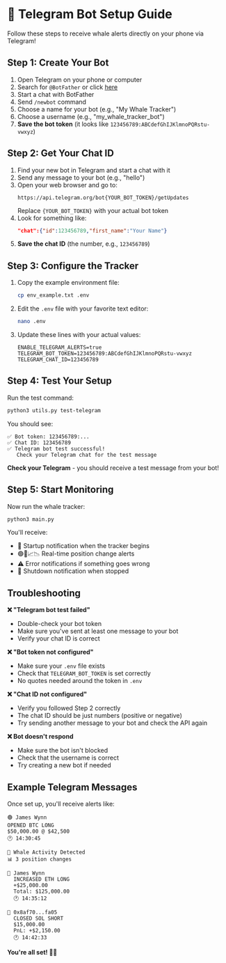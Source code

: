 # 📱 Telegram Bot Setup Guide

Follow these steps to receive whale alerts directly on your phone via Telegram!

## Step 1: Create Your Bot

1. Open Telegram on your phone or computer
2. Search for `@BotFather` or click [here](https://t.me/botfather)
3. Start a chat with BotFather
4. Send `/newbot` command
5. Choose a name for your bot (e.g., "My Whale Tracker")
6. Choose a username (e.g., "my_whale_tracker_bot")
7. **Save the bot token** (it looks like `123456789:ABCdefGhIJKlmnoPQRstu-vwxyz`)

## Step 2: Get Your Chat ID

1. Find your new bot in Telegram and start a chat with it
2. Send any message to your bot (e.g., "hello")
3. Open your web browser and go to:
   ```
   https://api.telegram.org/bot{YOUR_BOT_TOKEN}/getUpdates
   ```
   Replace `{YOUR_BOT_TOKEN}` with your actual bot token
4. Look for something like:
   ```json
   "chat":{"id":123456789,"first_name":"Your Name"}
   ```
5. **Save the chat ID** (the number, e.g., `123456789`)

## Step 3: Configure the Tracker

1. Copy the example environment file:
   ```bash
   cp env_example.txt .env
   ```

2. Edit the `.env` file with your favorite text editor:
   ```bash
   nano .env
   ```

3. Update these lines with your actual values:
   ```
   ENABLE_TELEGRAM_ALERTS=true
   TELEGRAM_BOT_TOKEN=123456789:ABCdefGhIJKlmnoPQRstu-vwxyz
   TELEGRAM_CHAT_ID=123456789
   ```

## Step 4: Test Your Setup

Run the test command:
```bash
python3 utils.py test-telegram
```

You should see:
```
✅ Bot token: 123456789:...
✅ Chat ID: 123456789
✅ Telegram bot test successful!
   Check your Telegram chat for the test message
```

**Check your Telegram** - you should receive a test message from your bot!

## Step 5: Start Monitoring

Now run the whale tracker:
```bash
python3 main.py
```

You'll receive:
- 🚀 Startup notification when the tracker begins
- 🟢🔴📈📉 Real-time position change alerts
- ⚠️ Error notifications if something goes wrong
- 🛑 Shutdown notification when stopped

## Troubleshooting

**❌ "Telegram bot test failed"**
- Double-check your bot token
- Make sure you've sent at least one message to your bot
- Verify your chat ID is correct

**❌ "Bot token not configured"**
- Make sure your `.env` file exists
- Check that `TELEGRAM_BOT_TOKEN` is set correctly
- No quotes needed around the token in `.env`

**❌ "Chat ID not configured"**
- Verify you followed Step 2 correctly
- The chat ID should be just numbers (positive or negative)
- Try sending another message to your bot and check the API again

**❌ Bot doesn't respond**
- Make sure the bot isn't blocked
- Check that the username is correct
- Try creating a new bot if needed

## Example Telegram Messages

Once set up, you'll receive alerts like:

```
🟢 James Wynn
OPENED BTC LONG  
$50,000.00 @ $42,500
🕐 14:30:45
```

```
🐋 Whale Activity Detected
📊 3 position changes

📍 James Wynn
  INCREASED ETH LONG
  +$25,000.00
  Total: $125,000.00
  🕐 14:35:12

📍 0x8af70...fa05
  CLOSED SOL SHORT
  $15,000.00
  PnL: +$2,150.00
  🕐 14:42:33
```

**You're all set! 🐋📱** 